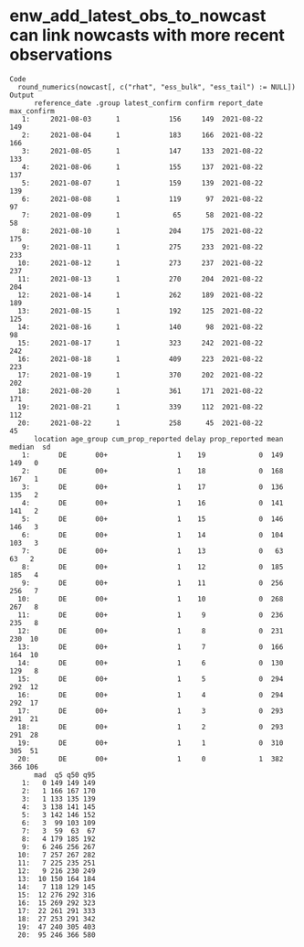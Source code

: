 # enw_add_latest_obs_to_nowcast can link nowcasts with more recent observations

    Code
      round_numerics(nowcast[, c("rhat", "ess_bulk", "ess_tail") := NULL])
    Output
          reference_date .group latest_confirm confirm report_date max_confirm
       1:     2021-08-03      1            156     149  2021-08-22         149
       2:     2021-08-04      1            183     166  2021-08-22         166
       3:     2021-08-05      1            147     133  2021-08-22         133
       4:     2021-08-06      1            155     137  2021-08-22         137
       5:     2021-08-07      1            159     139  2021-08-22         139
       6:     2021-08-08      1            119      97  2021-08-22          97
       7:     2021-08-09      1             65      58  2021-08-22          58
       8:     2021-08-10      1            204     175  2021-08-22         175
       9:     2021-08-11      1            275     233  2021-08-22         233
      10:     2021-08-12      1            273     237  2021-08-22         237
      11:     2021-08-13      1            270     204  2021-08-22         204
      12:     2021-08-14      1            262     189  2021-08-22         189
      13:     2021-08-15      1            192     125  2021-08-22         125
      14:     2021-08-16      1            140      98  2021-08-22          98
      15:     2021-08-17      1            323     242  2021-08-22         242
      16:     2021-08-18      1            409     223  2021-08-22         223
      17:     2021-08-19      1            370     202  2021-08-22         202
      18:     2021-08-20      1            361     171  2021-08-22         171
      19:     2021-08-21      1            339     112  2021-08-22         112
      20:     2021-08-22      1            258      45  2021-08-22          45
          location age_group cum_prop_reported delay prop_reported mean median  sd
       1:       DE       00+                 1    19             0  149    149   0
       2:       DE       00+                 1    18             0  168    167   1
       3:       DE       00+                 1    17             0  136    135   2
       4:       DE       00+                 1    16             0  141    141   2
       5:       DE       00+                 1    15             0  146    146   3
       6:       DE       00+                 1    14             0  104    103   3
       7:       DE       00+                 1    13             0   63     63   2
       8:       DE       00+                 1    12             0  185    185   4
       9:       DE       00+                 1    11             0  256    256   7
      10:       DE       00+                 1    10             0  268    267   8
      11:       DE       00+                 1     9             0  236    235   8
      12:       DE       00+                 1     8             0  231    230  10
      13:       DE       00+                 1     7             0  166    164  10
      14:       DE       00+                 1     6             0  130    129   8
      15:       DE       00+                 1     5             0  294    292  12
      16:       DE       00+                 1     4             0  294    292  17
      17:       DE       00+                 1     3             0  293    291  21
      18:       DE       00+                 1     2             0  293    291  28
      19:       DE       00+                 1     1             0  310    305  51
      20:       DE       00+                 1     0             1  382    366 106
          mad  q5 q50 q95
       1:   0 149 149 149
       2:   1 166 167 170
       3:   1 133 135 139
       4:   3 138 141 145
       5:   3 142 146 152
       6:   3  99 103 109
       7:   3  59  63  67
       8:   4 179 185 192
       9:   6 246 256 267
      10:   7 257 267 282
      11:   7 225 235 251
      12:   9 216 230 249
      13:  10 150 164 184
      14:   7 118 129 145
      15:  12 276 292 316
      16:  15 269 292 323
      17:  22 261 291 333
      18:  27 253 291 342
      19:  47 240 305 403
      20:  95 246 366 580

